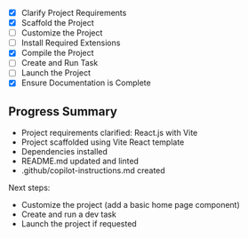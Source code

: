 - [x] Clarify Project Requirements
- [x] Scaffold the Project
- [ ] Customize the Project
- [ ] Install Required Extensions
- [x] Compile the Project
- [ ] Create and Run Task
- [ ] Launch the Project
- [x] Ensure Documentation is Complete

## Progress Summary

- Project requirements clarified: React.js with Vite
- Project scaffolded using Vite React template
- Dependencies installed
- README.md updated and linted
- .github/copilot-instructions.md created

Next steps:

- Customize the project (add a basic home page component)
- Create and run a dev task
- Launch the project if requested
